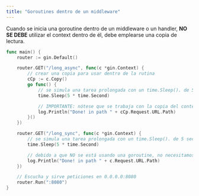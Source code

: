 ```yaml
---
title: "Goroutines dentro de un middleware"
---
```


Cuando se inicia una goroutine dentro de un middleware o un handler, **NO SE DEBE** utilizar el context dentro de él, debe emplearse una copia de lectura.

```go
func main() {
	router := gin.Default()

	router.GET("/long_async", func(c *gin.Context) {
		// crear una copia para usar dentro de la rutina
		cCp := c.Copy()
		go func() {
			// se simula una tarea prolongada con un time.Sleep(). de 5 seconds
			time.Sleep(5 * time.Second)

			// IMPORTANTE: nótese que se trabaja con la copia del contexto "cCp"
			log.Println("Done! in path " + cCp.Request.URL.Path)
		}()
	})

	router.GET("/long_sync", func(c *gin.Context) {
		// se simula una tarea prolongada con un time.Sleep(). de 5 seconds
		time.Sleep(5 * time.Second)

		// debido a que NO se está usando una goroutine, no necesitamos una copia del context
		log.Println("Done! in path " + c.Request.URL.Path)
	})

	// Escucha y sirve peticiones en 0.0.0.0:8080
	router.Run(":8080")
}
```
